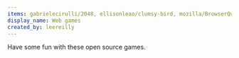 ```yaml
---
items: gabrielecirulli/2048, ellisonleao/clumsy-bird, mozilla/BrowserQuest, AlexNisnevich/untrusted, doublespeakgames/adarkroom, Hextris/hextris, Q42/0hh1
display_name: Web games
created_by: leereilly
---
```

Have some fun with these open source games.
